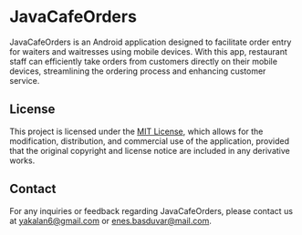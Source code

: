# JavaCafeOrders

JavaCafeOrders is an Android application designed to facilitate order entry for waiters and waitresses using mobile devices. With this app, restaurant staff can efficiently take orders from customers directly on their mobile devices, streamlining the ordering process and enhancing customer service.

## License

This project is licensed under the [MIT License](LICENSE), which allows for the modification, distribution, and commercial use of the application, provided that the original copyright and license notice are included in any derivative works.

## Contact

For any inquiries or feedback regarding JavaCafeOrders, please contact us at yakalan6@gmail.com or enes.basduvar@mail.com.


